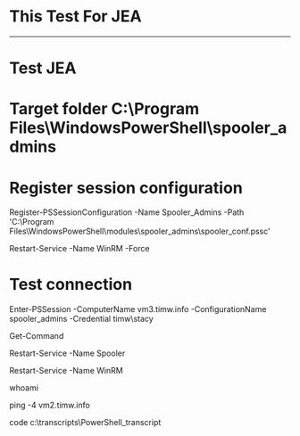 # This Test For JEA 
----------------
# Test JEA

# Target folder C:\Program Files\WindowsPowerShell\spooler_admins

# Register session configuration
Register-PSSessionConfiguration -Name Spooler_Admins -Path 'C:\Program Files\WindowsPowerShell\modules\spooler_admins\spooler_conf.pssc'

Restart-Service -Name WinRM -Force

# Test connection
Enter-PSSession -ComputerName vm3.timw.info -ConfigurationName spooler_admins -Credential timw\stacy

Get-Command

Restart-Service -Name Spooler

Restart-Service -Name WinRM

whoami

ping -4 vm2.timw.info

code c:\transcripts\PowerShell_transcript
